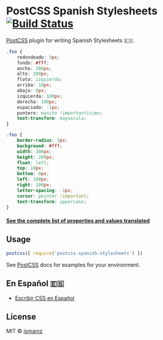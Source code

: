 # PostCSS Spanish Stylesheets [![Build Status][ci-img]][ci]

[PostCSS] plugin for writing Spanish Stylesheets :es:.

[PostCSS]: https://github.com/postcss/postcss
[ci-img]:  https://travis-ci.org/ismamz/postcss-spanish-stylesheets.svg
[ci]:      https://travis-ci.org/ismamz/postcss-spanish-stylesheets

```css
.foo {
    redondeado: 3px;
    fondo: #fff;
    ancho: 300px;
    alto: 200px;
    flota: izquierda;
    arriba: 10px;
    abajo: 0px;
    izquierda: 100px;
    derecha: 100px;
    espaciado: -1px;
    puntero: manito !importantisimo;
    text-transform: mayuscula;
}
```

```css
.foo {
    border-radius: 3px;
    background: #fff;
    width: 300px;
    height: 200px;
    float: left;
    top: 10px;
    bottom: 0px;
    left: 100px;
    right: 100px;
    letter-spacing: -1px;
    cursor: pointer !important;
    text-transform: uppercase;
}
```

#### [See the complete list of properties and values translated](https://github.com/ismamz/postcss-spanish-stylesheets/blob/master/index.js)


## Usage

```js
postcss([ require('postcss-spanish-stylesheets') ])
```

See [PostCSS] docs for examples for your environment.


## En Español :es:
- [Escribir CSS en Español](http://isma.uy/escribir-css-espanol/)


## License

MIT © [ismamz](http://isma.uy)
